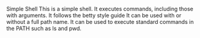 Simple Shell
This is a simple shell. It executes commands, including those with arguments. It follows the betty style guide It can be used with or without a full path name. It can be used to execute standard commands in the PATH such as ls and pwd.
